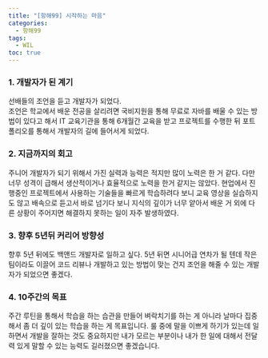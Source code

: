 ```yaml
---
title: "[항해99] 시작하는 마음"
categories:
  - 항해99
tags:
  - WIL
toc: true
---
```


### 1. 개발자가 된 계기

선배들의 조언을 듣고 개발자가 되었다.  
조언은 학교에서 배운 전공을 살리려면 국비지원을 통해 무료로 자바를 배울 수 있는 방법이 있다고 해서 IT 교육기관을 통해 6개월간 교육을 받고 프로젝트를 수행한 뒤 포트폴리오를 통해서 개발자의 길에 들어서게 되었다.

### 2. 지금까지의 회고

주니어 개발자가 되기 위해서 가진 실력과 능력은 적지만 많이 노력은 한 거 같다.
다만 너무 성격이 급해서 생산적이거나 효율적으로 노력을 한거 같지는 않았다. 현업에서 진행중인 프로젝트에서 사용하는 기술들을 빠르게 학습하려다 보니 교육 영상을 실습하지도 않고 배속으로 듣고서 바로 넘기다 보니 지식의 깊이가 너무 얕아서 배운 거 외에 다른 상황이 주어지면 해결하지 못하는 일이 자주 발생하였다.

### 3. 향후 5년뒤 커리어 방향성

향후 5년 뒤에도 백앤드 개발자로 일하고 싶다. 5년 뒤면 시니어급 연차가 될 텐데 작은 팀이라도 이끌어 코드 리뷰나 개발하고 있는 방법이 맞는 건지 조언을 해줄 수 있는 개발자가 되었으면 좋겠다.

### 4. 10주간의 목표

주간 루틴을 통해서 학습을 하는 습관을 만들어 벼락치기를 하는 게 아니라 날마다 집중해서 좀 더 깊이 있는 학습을 하는 게 목표입니다. 룰 중에 말을 이쁘게 하기가 있는데 일하면서 개발을 잘하는 것도 중요하지만 내가 모르는 부분이나 내가 한 일에 대해서 전달력 있게 말할 수 있는 능력도 길러졌으면 좋겠습니다.

